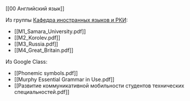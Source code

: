 [[00 Английский язык]]

Из группы [Кафедра иностранных языков и РКИ](https://vk.com/forlang_samara_university):
- [[M1_Samara_University.pdf]]
- [[M2_Korolev.pdf]]
- [[M3_Russia.pdf]]
- [[M4_Great_Britain.pdf]]

Из Google Class:
- [[Phonemic symbols.pdf]]
- [[Murphy Essential Grammar in Use.pdf]]
- [[Развитие коммуникативной мобильности студентов технических специальностей.pdf]]